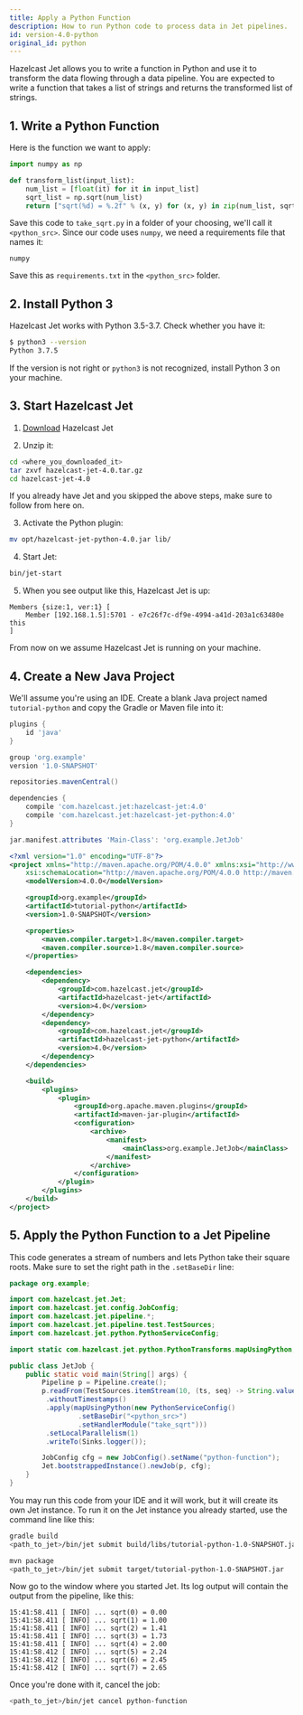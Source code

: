 ```yaml
---
title: Apply a Python Function
description: How to run Python code to process data in Jet pipelines.
id: version-4.0-python
original_id: python
---
```


Hazelcast Jet allows you to write a function in Python and use it to
transform the data flowing through a data pipeline. You are expected to
write a function that takes a list of strings and returns the
transformed list of strings.

## 1. Write a Python Function

Here is the function we want to apply:

```python
import numpy as np

def transform_list(input_list):
    num_list = [float(it) for it in input_list]
    sqrt_list = np.sqrt(num_list)
    return ["sqrt(%d) = %.2f" % (x, y) for (x, y) in zip(num_list, sqrt_list)]
```

Save this code to `take_sqrt.py` in a folder of your choosing, we'll
call it `<python_src>`. Since our code uses `numpy`, we need a
requirements file that names it:

```text
numpy
```

Save this as `requirements.txt` in the `<python_src>` folder.

## 2. Install Python 3

Hazelcast Jet works with Python 3.5-3.7. Check whether you have it:

```bash
$ python3 --version
Python 3.7.5
```

If the version is not right or `python3` is not recognized, install
Python 3 on your machine.

## 3. Start Hazelcast Jet

1. [Download](https://github.com/hazelcast/hazelcast-jet/releases/download/v4.0/hazelcast-jet-4.0.tar.gz)
  Hazelcast Jet

2. Unzip it:

```bash
cd <where_you_downloaded_it>
tar zxvf hazelcast-jet-4.0.tar.gz
cd hazelcast-jet-4.0
```

If you already have Jet and you skipped the above steps, make sure to
follow from here on.

3. Activate the Python plugin:

```bash
mv opt/hazelcast-jet-python-4.0.jar lib/
```

4. Start Jet:

```bash
bin/jet-start
```

5. When you see output like this, Hazelcast Jet is up:

```text
Members {size:1, ver:1} [
    Member [192.168.1.5]:5701 - e7c26f7c-df9e-4994-a41d-203a1c63480e this
]
```

From now on we assume Hazelcast Jet is running on your machine.

## 4. Create a New Java Project

We'll assume you're using an IDE. Create a blank Java project named
`tutorial-python` and copy the Gradle or Maven file into it:

<!--DOCUSAURUS_CODE_TABS-->

<!--Gradle-->

```groovy
plugins {
    id 'java'
}

group 'org.example'
version '1.0-SNAPSHOT'

repositories.mavenCentral()

dependencies {
    compile 'com.hazelcast.jet:hazelcast-jet:4.0'
    compile 'com.hazelcast.jet:hazelcast-jet-python:4.0'
}

jar.manifest.attributes 'Main-Class': 'org.example.JetJob'
```

<!--Maven-->

```xml
<?xml version="1.0" encoding="UTF-8"?>
<project xmlns="http://maven.apache.org/POM/4.0.0" xmlns:xsi="http://www.w3.org/2001/XMLSchema-instance"
    xsi:schemaLocation="http://maven.apache.org/POM/4.0.0 http://maven.apache.org/xsd/maven-4.0.0.xsd">
    <modelVersion>4.0.0</modelVersion>

    <groupId>org.example</groupId>
    <artifactId>tutorial-python</artifactId>
    <version>1.0-SNAPSHOT</version>

    <properties>
        <maven.compiler.target>1.8</maven.compiler.target>
        <maven.compiler.source>1.8</maven.compiler.source>
    </properties>

    <dependencies>
        <dependency>
            <groupId>com.hazelcast.jet</groupId>
            <artifactId>hazelcast-jet</artifactId>
            <version>4.0</version>
        </dependency>
        <dependency>
            <groupId>com.hazelcast.jet</groupId>
            <artifactId>hazelcast-jet-python</artifactId>
            <version>4.0</version>
        </dependency>
    </dependencies>

    <build>
        <plugins>
            <plugin>
                <groupId>org.apache.maven.plugins</groupId>
                <artifactId>maven-jar-plugin</artifactId>
                <configuration>
                    <archive>
                        <manifest>
                            <mainClass>org.example.JetJob</mainClass>
                        </manifest>
                    </archive>
                </configuration>
            </plugin>
        </plugins>
    </build>
</project>
```

<!--END_DOCUSAURUS_CODE_TABS-->

## 5. Apply the Python Function to a Jet Pipeline

This code generates a stream of numbers and lets Python take their
square roots. Make sure to set the right path in the `.setBaseDir` line:

```java
package org.example;

import com.hazelcast.jet.Jet;
import com.hazelcast.jet.config.JobConfig;
import com.hazelcast.jet.pipeline.*;
import com.hazelcast.jet.pipeline.test.TestSources;
import com.hazelcast.jet.python.PythonServiceConfig;

import static com.hazelcast.jet.python.PythonTransforms.mapUsingPython;

public class JetJob {
    public static void main(String[] args) {
        Pipeline p = Pipeline.create();
        p.readFrom(TestSources.itemStream(10, (ts, seq) -> String.valueOf(seq)))
         .withoutTimestamps()
         .apply(mapUsingPython(new PythonServiceConfig()
                 .setBaseDir("<python_src>")
                 .setHandlerModule("take_sqrt")))
         .setLocalParallelism(1)
         .writeTo(Sinks.logger());

        JobConfig cfg = new JobConfig().setName("python-function");
        Jet.bootstrappedInstance().newJob(p, cfg);
    }
}
```

You may run this code from your IDE and it will work, but it will create
its own Jet instance. To run it on the Jet instance you already started,
use the command line like this:

<!--DOCUSAURUS_CODE_TABS-->

<!--Gradle-->

```bash
gradle build
<path_to_jet>/bin/jet submit build/libs/tutorial-python-1.0-SNAPSHOT.jar
```

<!--Maven-->

```bash
mvn package
<path_to_jet>/bin/jet submit target/tutorial-python-1.0-SNAPSHOT.jar
```

<!--END_DOCUSAURUS_CODE_TABS-->

Now go to the window where you started Jet. Its log output will contain
the output from the pipeline, like this:

```text
15:41:58.411 [ INFO] ... sqrt(0) = 0.00
15:41:58.411 [ INFO] ... sqrt(1) = 1.00
15:41:58.411 [ INFO] ... sqrt(2) = 1.41
15:41:58.411 [ INFO] ... sqrt(3) = 1.73
15:41:58.411 [ INFO] ... sqrt(4) = 2.00
15:41:58.412 [ INFO] ... sqrt(5) = 2.24
15:41:58.412 [ INFO] ... sqrt(6) = 2.45
15:41:58.412 [ INFO] ... sqrt(7) = 2.65
```

Once you're done with it, cancel the job:

```bash
<path_to_jet>/bin/jet cancel python-function
```
